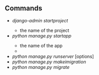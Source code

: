 ## Commands
- _django-admin startproject_ <name>
  - <name> the name of the project
- _python manage.py startapp_ <name>
  - <name> the name of the app
  - 
- _python manage.py runserver_ [options]
- _python manage.py makeimigration_
- _python manage.py migrate_




